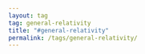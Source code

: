 ```yaml
---
layout: tag
tag: general-relativity
title: "#general-relativity"
permalink: /tags/general-relativity/
---
```

